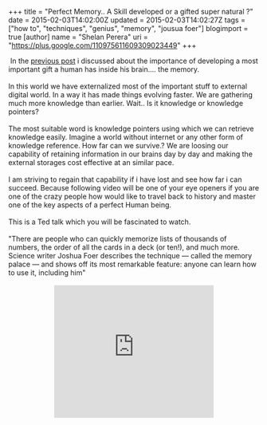+++
title = "Perfect Memory.. A Skill developed or a gifted super natural ?"
date = 2015-02-03T14:02:00Z
updated = 2015-02-03T14:02:27Z
tags = ["how to", "techniques", "genius", "memory", "jousua foer"]
blogimport = true 
[author]
	name = "Shelan Perera"
	uri = "https://plus.google.com/110975611609309023449"
+++

<div dir="ltr" style="text-align: left;" trbidi="on">&nbsp;In the <a href="http://blog.shelan.org/2015/02/do-we-need-to-master-memory-in-googles.html" target="_blank">previous post</a> i discussed about the importance of developing a most important gift a human has inside his brain.... the memory.<br /><br />In this world we have externalized most of the important stuff to external digital world. In a way it has made things evolving faster. We are gathering much more knowledge than earlier. Wait.. Is it knowledge or knowledge pointers?<br /><br />The most suitable word is knowledge pointers using which we can retrieve knowledge easily. Imagine a world without internet or any other form of knowledge reference. How far can we survive.? We are loosing our capability of retaining information in our brains day by day and making the external storages cost effective at an similar pace.<br /><br />I am striving to regain that capability if i have lost and see how far i can succeed. Because following video will be one of your eye openers if you are one of the crazy people how would like to travel back to history and master one of the key aspects of a perfect Human being.<br /><br />This is a Ted talk which you will be fascinated to watch.<br /><br />"There are people who can quickly memorize lists of thousands of numbers, the order of all the cards in a deck (or ten!), and much more. Science writer Joshua Foer describes the technique — called the memory palace — and shows off its most remarkable feature: anyone can learn how to use it, including him"<div><br /></div><div class="separator" style="clear: both; text-align: center;"><iframe width="320" height="266" class="YOUTUBE-iframe-video" data-thumbnail-src="https://ytimg.googleusercontent.com/vi/U6PoUg7jXsA/0.jpg" src="http://www.youtube.com/embed/U6PoUg7jXsA?feature=player_embedded" frameborder="0" allowfullscreen></iframe></div><div><br /></div></div>

